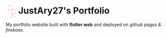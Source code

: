 <!-- # _justary27_s__portfolio -->
<div>
    <img src="docs/favicon.png" height=40 align="left">
    <h1>JustAry27's Portfolio</h1>
</div>

My portfolio website built with **flutter web** and deployed on _github pages & firebase_.
